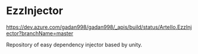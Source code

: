 # EzzInjector

https://dev.azure.com/gadan998/gadan998/_apis/build/status/ArteIIo.EzzInjector?branchName=master

Repository of easy dependency injector based by unity.
